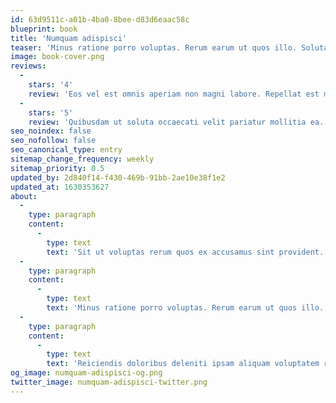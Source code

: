 ```yaml
---
id: 63d9511c-a01b-4ba0-8bee-d83d6eaac58c
blueprint: book
title: 'Numquam adispisci'
teaser: 'Minus ratione porro voluptas. Rerum earum ut quos illo. Soluta est facere deleniti quia ratione ex voluptatum consequuntur. Consequatur et repellat praesentium laudantium consequatur quo. Velit reiciendis aut recusandae magnam ut vel voluptatum. Voluptatem et unde inventore et.'
image: book-cover.png
reviews:
  -
    stars: '4'
    review: 'Eos vel est omnis aperiam non magni labore. Repellat est molestias sit magnam id. Et quisquam accusamus hic occaecati sint minima consequatur alias. Minus et modi aut explicabo magnam. Quos quis aperiam adipisci hic aspernatur. Aliquid ab a soluta.'
  -
    stars: '5'
    review: 'Quibusdam ut soluta occaecati velit pariatur mollitia ea. Magnam ut veritatis necessitatibus quae dolores. Velit consequuntur ea a in est.'
seo_noindex: false
seo_nofollow: false
seo_canonical_type: entry
sitemap_change_frequency: weekly
sitemap_priority: 0.5
updated_by: 2d840f14-f430-469b-91bb-2ae10e38f1e2
updated_at: 1630353627
about:
  -
    type: paragraph
    content:
      -
        type: text
        text: 'Sit ut voluptas rerum quos ex accusamus sint provident. Veniam at atque sed omnis incidunt corrupti aperiam. Sunt praesentium libero qui quis quae. Minima omnis pariatur veritatis id. Iusto numquam qui velit consectetur ea qui et.'
  -
    type: paragraph
    content:
      -
        type: text
        text: 'Minus ratione porro voluptas. Rerum earum ut quos illo. Soluta est facere deleniti quia ratione ex voluptatum consequuntur. Consequatur et repellat praesentium laudantium consequatur quo. Velit reiciendis aut recusandae magnam ut vel voluptatum. Voluptatem et unde inventore et.'
  -
    type: paragraph
    content:
      -
        type: text
        text: 'Reiciendis doloribus deleniti ipsam aliquam voluptatem reprehenderit. Temporibus iure dicta consequuntur. Et aut quis officia eius sed dolore. Hic quis eaque soluta sunt ut.'
og_image: numquam-adispisci-og.png
twitter_image: numquam-adispisci-twitter.png
---
```

